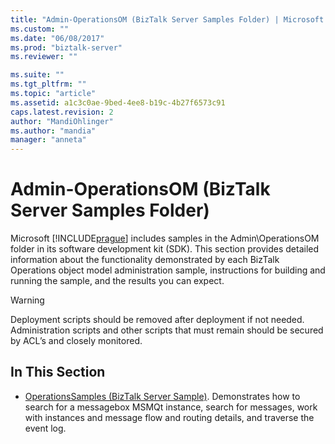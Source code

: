 ```yaml
---
title: "Admin-OperationsOM (BizTalk Server Samples Folder) | Microsoft Docs"
ms.custom: ""
ms.date: "06/08/2017"
ms.prod: "biztalk-server"
ms.reviewer: ""

ms.suite: ""
ms.tgt_pltfrm: ""
ms.topic: "article"
ms.assetid: a1c3c0ae-9bed-4ee8-b19c-4b27f6573c91
caps.latest.revision: 2
author: "MandiOhlinger"
ms.author: "mandia"
manager: "anneta"
---
```

# Admin-OperationsOM (BizTalk Server Samples Folder)
Microsoft [!INCLUDE[prague](../includes/prague-md.md)] includes samples in the Admin\OperationsOM folder in its software development kit (SDK). This section provides detailed information about the functionality demonstrated by each BizTalk Operations object model administration sample, instructions for building and running the sample, and the results you can expect.  
  
> [!WARNING]
>  Deployment scripts should be removed after deployment if not needed. Administration scripts and other scripts that must remain should be secured by ACL’s and closely monitored.  
  
## In This Section  
  
-   [OperationsSamples (BizTalk Server Sample)](../core/operationssamples-biztalk-server-sample.md). Demonstrates how to search for a messagebox MSMQt instance, search for messages, work with instances and message flow and routing details, and traverse the event log.